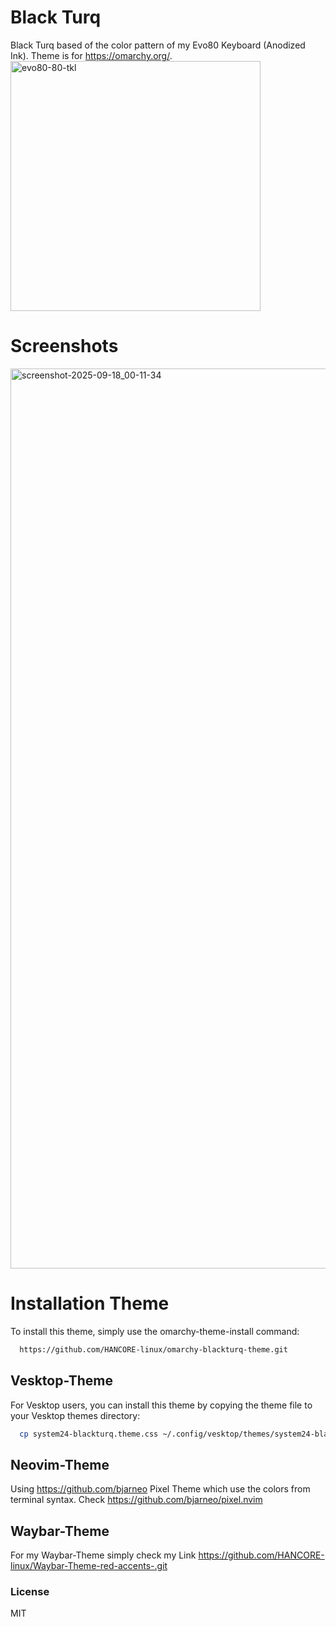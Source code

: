 # Black Turq

Black Turq based of the color pattern of my Evo80 Keyboard (Anodized Ink). Theme is for https://omarchy.org/. 
<img width="400" height="400" alt="evo80-80-tkl" src="https://github.com/user-attachments/assets/2579c033-75c9-4ad9-b4d3-290a6a2150aa" />




# Screenshots
<img width="2560" height="1440" alt="screenshot-2025-09-18_00-11-34" src="https://github.com/user-attachments/assets/b93639eb-3525-4d5d-96b4-19938126ea3b" />

# Installation Theme

To install this theme, simply use the omarchy-theme-install command:

```bash
  https://github.com/HANCORE-linux/omarchy-blackturq-theme.git
```

## Vesktop-Theme

For Vesktop users, you can install this theme by copying the theme file to your Vesktop themes directory:

```bash
  cp system24-blackturq.theme.css ~/.config/vesktop/themes/system24-blackturq.theme.css
```

## Neovim-Theme

Using https://github.com/bjarneo Pixel Theme which use the colors from terminal syntax. Check https://github.com/bjarneo/pixel.nvim 

## Waybar-Theme

For my Waybar-Theme simply check my Link https://github.com/HANCORE-linux/Waybar-Theme-red-accents-.git

### License

MIT
